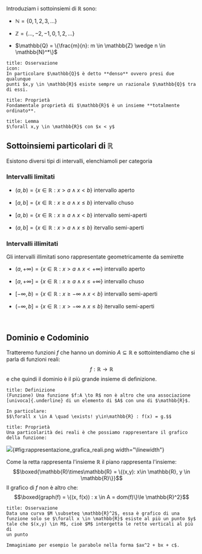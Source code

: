 Introduziam i sottoinsiemi di $\mathbb{R}$ sono:

-   $\mathbb{N} = \{0,1,2,3,\ldots\}$

-   $\mathbb{Z} = \{\ldots,-2,-1,0,1,2,\ldots\}$

-   $\mathbb{Q} = \{\frac{m}{n}: m \in \mathbb{Z} \wedge n \in \mathbb{N}^*\}$


```ad-quote
title: Osservazione
icon: 
In particolare $\mathbb{Q}$ è detto **denso** ovvero presi due qualunque
punti $x,y \in \mathbb{R}$ esiste sempre un razionale $\mathbb{Q}$ tra
di essi.
```

```ad-note
title: Proprietà
Fondamentale proprietà di $\mathbb{R}$ è un insieme **totalmente
ordinato**.
```

```ad-note
title: Lemma
$\forall x,y \in \mathbb{R}$ con $x < y$

```

## Sottoinsiemi particolari di $\mathbb{R}$ 
Esistono diversi tipi di intervalli, elenchiamoli per categoria

### Intervalli limitati

-   $(a,b) = \{x \in \mathbb{R} : x>a \wedge x<b\}$ intervallo aperto

-   $[a,b] = \{x \in \mathbb{R} : x\ge a \wedge x\le b\}$ intervallo
    chuso

-   $[a,b) = \{x \in \mathbb{R} : x\ge a \wedge x<b\}$ intervallo
    semi-aperti

-   $(a,b] = \{x \in \mathbb{R} : x>a \wedge x\le b\}$ itervallo
    semi-aperti

### Intervalli illimitati

Gli intervalli illimitati sono rappresentate geometricamente da
semirette

-   $(a,+\infty) = \{x \in \mathbb{R} : x>a \wedge x<+\infty\}$
    intervallo aperto

-   $[a,+\infty] = \{x \in \mathbb{R} : x\ge a \wedge x\le +\infty\}$
    intervallo chuso

-   $[-\infty,b) = \{x \in \mathbb{R} : x\ge -\infty \wedge x<b\}$
    intervallo semi-aperti

-   $(-\infty,b] = \{x \in \mathbb{R} : x>-\infty \wedge x\le b\}$
    itervallo semi-aperti

<div style="page-break-after: always; visibility:hidden">\pagebreak</div>

## Dominio e Codominio
Tratteremo funzioni $f$ che hanno un dominio $A \subseteq \mathbb{R}$ e
sottointendiamo che si parla di funzioni reali:
$$f : \mathbb{R} \to \mathbb{R}$$ e che quindi il dominio è il più
grande insieme di definizione.

```ad-note
title: Definizione
(Funzione) Una funzione $f:A \to R$ non è altro che una associazione
[univoca]{.underline} di un elemento di $A$ con uno di $\mathbb{R}$.

In particolare:
$$\forall x \in A \quad \exists! y\in\mathbb{R} : f(x) = g.$$
```
```ad-note
title: Proprietà
Una particolarità dei reali è che possiamo rappresentare il grafico
della funzione:

```

![](rappresentazione_grafica_reali.png){#fig:rappresentazione_grafica_reali.png
width="\\linewidth"}

Come la retta rappresenta l'insieme $\mathbb{R}$ il piano rappresenta
l'insieme:
$$\boxed{\mathbb{R}\times\mathbb{R} = \{(x,y): x\in \mathbb{R}, y \in \mathbb{R}\}}$$
Il grafico di $f$ non è altro che:
$$\boxed{graph(f) = \{(x, f(x)) : x \in A = dom(f)\}\le \mathbb{R}^2}$$

```ad-note
title: Osservazione
Data una curva $M \subseteq \mathbb{R}^2$, essa è grafico di una
funzione solo se $\forall x \in \mathbb{R}$ esiste al più un punto $y$
tale che $(x,y) \in M$, cioè $M$ intergetta le rette verticali al più di
un punto

Immaginiamo per esempio le parabole nella forma $ax^2 + bx + c$.
```

